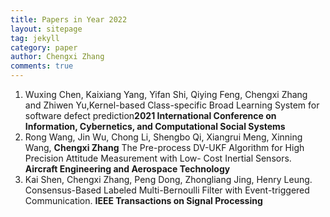 ```yaml
---
title: Papers in Year 2022
layout: sitepage
tag: jekyll
category: paper
author: Chengxi Zhang
comments: true
---
```

<ol>
	<li>Wuxing Chen, Kaixiang Yang, Yifan Shi, Qiying Feng, Chengxi Zhang and Zhiwen Yu,Kernel-based Class-specific Broad Learning System for software defect prediction<b>2021 International Conference on Information, Cybernetics, and Computational Social Systems</b></li>
	<li>Rong Wang, Jin Wu, Chong Li, Shengbo Qi, Xiangrui Meng, Xinning Wang, <b>Chengxi Zhang</b> The Pre-process DV-UKF Algorithm for High Precision Attitude Measurement with Low- Cost Inertial Sensors.  <b> Aircraft Engineering and Aerospace Technology</b></li>
	<li>Kai Shen, Chengxi Zhang, Peng Dong, Zhongliang Jing, Henry Leung. Consensus-Based Labeled Multi-Bernoulli Filter with Event-triggered Communication. <b> IEEE Transactions on Signal Processing</b></li>
</ol>





<!--

	<li>Ming-Zhe Dai, <b>Chengxi Zhang*</b>, Henry Leung, Peng Dong, Bo Li. Distributed Integral-type Edge-event- and Self-triggered Synchronization for Nonlinear Multi-agent Systems. <b>IEEE Transactions on Systems, Man and Cybernetics: Systems</b>. (Under Revision)</li>
	<li><b>Chengxi Zhang</b>, Ming-Zhe Dai, Jin Wu, Bing Xiao, Bo Li, Mingjiang Wang. Neural-networks and event-based fault-tolerant control for spacecraft attitude stabilization, <b>Aerospace Science and Technology</b>. (Under Revision)</li>
	
	<li>Ming-Zhe Dai , Choon Ki Ahn, Jin Wu, <b>Chengxi Zhang</b>, Mingzhen Gui, Performance Adjustable Event-Triggered Synchronization Policies to Nonlinear Multi-Agent Systems, <b>IEEE Systems Journal. </b>(Under Review)</li>
	<li>Ming-Zhe Dai, <b>Chengxi Zhang</b>, Peng Dong, Henry Leung. Lp function based event-triggered policy tospacecraft attitude tracking<b>IEEE Transactions on Automatic Control</b>(Under Revision)</li>

</font>这个用来调整行间距
(师傅的雪人)

<img src="{{site.url}}/images/posts/2016-01-22-snowman.jpg " alt="" width="400" height="400" title="" align="" />

![mysnowman]({{site.url}}/images/posts/2016-01-22-snowman.JPG)

<img src="{{site.url}}/images/posts/SJTUDawn.jpg " alt="" width="480" height="360" title="" align="" />

-->

